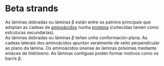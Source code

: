 # Beta strands
As láminas dobradas ou láminas β están entre os patróns principais que adoptan as cadeas de [aminoácidos](lexicon-aminoacid) nunha [proteína](lexicon-protein) (coñecidas tamén como estruturas secundarias).  
As láminas dobradas ou láminas β teñen unha conformación plana. As cadeas laterais dos aminoácidos apuntan xeralmente de xeito perpendicular ao plano da lámina. Os aminoácidos únense ás láminas próximas mediante enlaces de hidróxeno. As láminas contiguas poden formar motivos como os barrís β.
